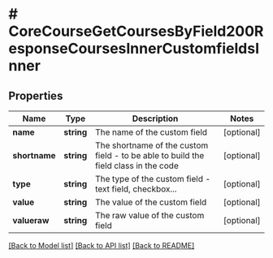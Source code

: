 # # CoreCourseGetCoursesByField200ResponseCoursesInnerCustomfieldsInner

## Properties

Name | Type | Description | Notes
------------ | ------------- | ------------- | -------------
**name** | **string** | The name of the custom field | [optional]
**shortname** | **string** | The shortname of the custom field - to be able to build the field class in the code | [optional]
**type** | **string** | The type of the custom field - text field, checkbox... | [optional]
**value** | **string** | The value of the custom field | [optional]
**valueraw** | **string** | The raw value of the custom field | [optional]

[[Back to Model list]](../../README.md#models) [[Back to API list]](../../README.md#endpoints) [[Back to README]](../../README.md)

